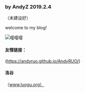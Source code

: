 ### by AndyZ 2019.2.4
（未建设好）




welcome to my blog!








![嘤嘤嘤](https://image.baidu.com/search/down?tn=download&word=download&ie=utf8&fr=detail&url=https%3A%2F%2Ftimgsa.baidu.com%2Ftimg%3Fimage%26quality%3D80%26size%3Db9999_10000%26sec%3D1549274589509%26di%3D1ad59e4c088abd7bba6618bc09753665%26imgtype%3D0%26src%3Dhttp%253A%252F%252Fi0.hdslb.com%252Fbfs%252Farticle%252F14308d6ae50f22607781a50d8573b497169f8d00.jpg&thumburl=https%3A%2F%2Fss1.bdstatic.com%2F70cFvXSh_Q1YnxGkpoWK1HF6hhy%2Fit%2Fu%3D846222059%2C3688543110%26fm%3D26%26gp%3D0.jpg)
 




#### 友情链接：



(https://andyruo.github.io/AndyRUO/)




#### 洛谷

（www.luogu.org）





















